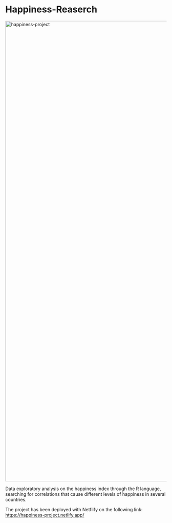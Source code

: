 # Happiness-Reaserch

<img width="1434" alt="happiness-project" src="https://user-images.githubusercontent.com/96247758/206929564-3201033e-7473-4716-8960-5c1b9f813eed.png">

Data exploratory analysis on the happiness index through the R language, searching for correlations that cause different levels of happiness in several countries.

The project has been deployed with Netflify on the following link:
https://happiness-project.netlify.app/
